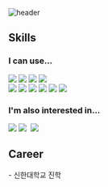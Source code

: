 ![header](https://capsule-render.vercel.app/api?type=waving&color=timeGradient&text=Welcome%20to%20PIGMONGKEY's%20GitHub%20👋&animation=twinkling&fontSize=35&fontAlignY=40&fontAlign=62&height=250)

<!--
**PIGMONGKEY/PIGMONGKEY** is a ✨ _special_ ✨ repository because its `README.md` (this file) appears on your GitHub profile.

Here are some ideas to get you started:

- 🔭 I’m currently working on ...
- 🌱 I’m currently learning ...
- 👯 I’m looking to collaborate on ...
- 🤔 I’m looking for help with ...
- 💬 Ask me about ...
- 📫 How to reach me: ...
- 😄 Pronouns: ...
- ⚡ Fun fact: ...
-->

## Skills

<div>

  ### I can use...
  <!-- C++ -->
  <img src="https://img.shields.io/badge/C++-%2300599C?style=for-the-badge&logo=cplusplus&logoColor=white">
  <!-- Java -->
  <img src="https://img.shields.io/badge/JAVA-007396?style=for-the-badge&logo=java&logoColor=white">
  <!-- JavaScript -->
  <img src="https://img.shields.io/badge/JavaScript-%23F7DF1E?style=for-the-badge&logo=javascript&logoColor=white">
  <!-- python -->
  <img src="https://img.shields.io/badge/Python-%233776AB?style=for-the-badge&logo=python&logoColor=white">
  
  </br>
  
  <!-- php -->
  <img src="https://img.shields.io/badge/PHP-%23777BB4?style=for-the-badge&logo=php&logoColor=white">
  <!-- MySQL -->
  <img src="https://img.shields.io/badge/MySQL-4479A1?style=for-the-badge&logo=MySQL&logoColor=white">
  <!-- Apache2 -->
  <img src="https://img.shields.io/badge/apache-%23D22128?style=for-the-badge&logo=apache&logoColor=white">
  <!-- Firebase -->
  <img src="https://img.shields.io/badge/firebase-%23FFCA28?style=for-the-badge&logo=firebase&logoColor=white">
  <!-- Android -->
  <img src="https://img.shields.io/badge/Android-%233DDC84?style=for-the-badge&logo=android&logoColor=white">
  <!-- github -->
  <img src="https://img.shields.io/badge/github-181717?style=for-the-badge&logo=github&logoColor=white">

  </br>

  ### I'm also interested in...
  <!-- Swift -->
  <img src="https://img.shields.io/badge/Swift-%23F05138?style=for-the-badge&logo=swift&logoColor=white">
  <!-- React -->
  <img src="https://img.shields.io/badge/react-%2361DAFB?style=for-the-badge&logo=react&logoColor=white">
  <!-- TypeScript -->
  <img scr="https://img.shields.io/badge/typescript-%233178C6?style=for-the-badge&logo=typescript&logoColor=white">
  <!-- Flutter -->
  <img src="https://img.shields.io/badge/flutter-%2302569B?style=for-the-badge&logo=flutter&logoColor=white">
</div>


## Career

<div>
  - 신한대학교 진학
</div>
